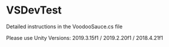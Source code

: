 # VSDevTest

Detailed instructions in the VoodooSauce.cs file

Please use Unity Versions: 
2019.3.15f1 / 2019.2.20f1 / 2018.4.21f1 
